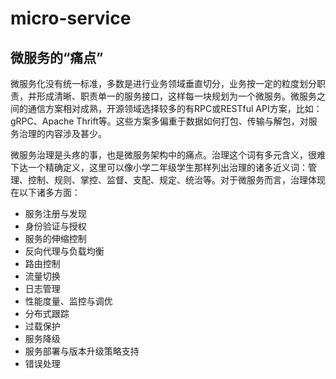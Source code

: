 # micro-service

## 微服务的“痛点”
微服务化没有统一标准，多数是进行业务领域垂直切分，业务按一定的粒度划分职责，并形成清晰、职责单一的服务接口，这样每一块规划为一个微服务。微服务之间的通信方案相对成熟，开源领域选择较多的有RPC或RESTful API方案，比如：gRPC、Apache Thrift等。这些方案多偏重于数据如何打包、传输与解包，对服务治理的内容涉及甚少。

微服务治理是头疼的事，也是微服务架构中的痛点。治理这个词有多元含义，很难下达一个精确定义，这里可以像小学二年级学生那样列出治理的诸多近义词：管理、控制、规则、掌控、监督、支配、规定、统治等。对于微服务而言，治理体现在以下诸多方面：

* 服务注册与发现
* 身份验证与授权
* 服务的伸缩控制
* 反向代理与负载均衡
* 路由控制
* 流量切换
* 日志管理
* 性能度量、监控与调优
* 分布式跟踪
* 过载保护
* 服务降级
* 服务部署与版本升级策略支持
* 错误处理
